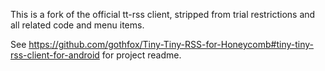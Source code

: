 This is a fork of the official tt-rss client, stripped from trial restrictions and all related code and menu items.

See <https://github.com/gothfox/Tiny-Tiny-RSS-for-Honeycomb#tiny-tiny-rss-client-for-android> for project readme.

